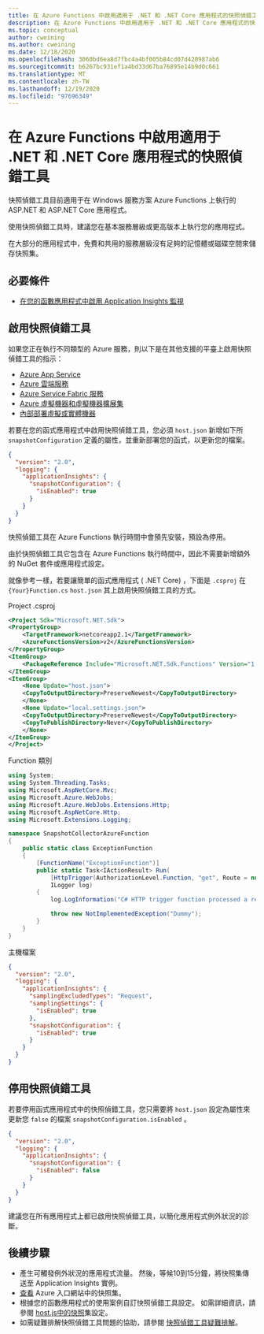 ```yaml
---
title: 在 Azure Functions 中啟用適用于 .NET 和 .NET Core 應用程式的快照偵錯工具 |Microsoft Docs
description: 在 Azure Functions 中啟用適用于 .NET 和 .NET Core 應用程式的快照偵錯工具
ms.topic: conceptual
author: cweining
ms.author: cweining
ms.date: 12/18/2020
ms.openlocfilehash: 3060bd6ea8d7fbc4a4bf005b84cd07d420987ab6
ms.sourcegitcommit: b6267bc931ef1a4bd33d67ba76895e14b9d0c661
ms.translationtype: MT
ms.contentlocale: zh-TW
ms.lasthandoff: 12/19/2020
ms.locfileid: "97696349"
---
```

# <a name="enable-snapshot-debugger-for-net-and-net-core-apps-in-azure-functions"></a>在 Azure Functions 中啟用適用于 .NET 和 .NET Core 應用程式的快照偵錯工具

快照偵錯工具目前適用于在 Windows 服務方案 Azure Functions 上執行的 ASP.NET 和 ASP.NET Core 應用程式。

使用快照偵錯工具時，建議您在基本服務層級或更高版本上執行您的應用程式。

在大部分的應用程式中，免費和共用的服務層級沒有足夠的記憶體或磁碟空間來儲存快照集。

## <a name="prerequisites"></a>必要條件

* [在您的函數應用程式中啟用 Application Insights 監視](https://docs.microsoft.com/azure/azure-functions/configure-monitoring#add-to-an-existing-function-app)

## <a name="enable-snapshot-debugger"></a>啟用快照偵錯工具

如果您正在執行不同類型的 Azure 服務，則以下是在其他支援的平臺上啟用快照偵錯工具的指示：
* [Azure App Service](snapshot-debugger-appservice.md?toc=/azure/azure-monitor/toc.json)
* [Azure 雲端服務](snapshot-debugger-vm.md?toc=/azure/azure-monitor/toc.json)
* [Azure Service Fabric 服務](snapshot-debugger-vm.md?toc=/azure/azure-monitor/toc.json)
* [Azure 虛擬機器和虛擬機器擴展集](snapshot-debugger-vm.md?toc=/azure/azure-monitor/toc.json)
* [內部部署虛擬或實體機器](snapshot-debugger-vm.md?toc=/azure/azure-monitor/toc.json)

若要在您的函式應用程式中啟用快照偵錯工具，您必須 `host.json` 新增如下所 `snapshotConfiguration` 定義的屬性，並重新部署您的函式，以更新您的檔案。

```json
{
  "version": "2.0",
  "logging": {
    "applicationInsights": {
      "snapshotConfiguration": {
        "isEnabled": true
      }
    }
  }
}
```

快照偵錯工具在 Azure Functions 執行時間中會預先安裝，預設為停用。

由於快照偵錯工具它包含在 Azure Functions 執行時間中，因此不需要新增額外的 NuGet 套件或應用程式設定。

就像參考一樣，若要讓簡單的函式應用程式 ( .NET Core) ，下面是 `.csproj` 在 `{Your}Function.cs` `host.json` 其上啟用快照偵錯工具的方式。

Project .csproj

```xml
<Project Sdk="Microsoft.NET.Sdk">
<PropertyGroup>
    <TargetFramework>netcoreapp2.1</TargetFramework>
    <AzureFunctionsVersion>v2</AzureFunctionsVersion>
</PropertyGroup>
<ItemGroup>
    <PackageReference Include="Microsoft.NET.Sdk.Functions" Version="1.0.31" />
</ItemGroup>
<ItemGroup>
    <None Update="host.json">
    <CopyToOutputDirectory>PreserveNewest</CopyToOutputDirectory>
    </None>
    <None Update="local.settings.json">
    <CopyToOutputDirectory>PreserveNewest</CopyToOutputDirectory>
    <CopyToPublishDirectory>Never</CopyToPublishDirectory>
    </None>
</ItemGroup>
</Project>
```

Function 類別

```csharp
using System;
using System.Threading.Tasks;
using Microsoft.AspNetCore.Mvc;
using Microsoft.Azure.WebJobs;
using Microsoft.Azure.WebJobs.Extensions.Http;
using Microsoft.AspNetCore.Http;
using Microsoft.Extensions.Logging;

namespace SnapshotCollectorAzureFunction
{
    public static class ExceptionFunction
    {
        [FunctionName("ExceptionFunction")]
        public static Task<IActionResult> Run(
            [HttpTrigger(AuthorizationLevel.Function, "get", Route = null)] HttpRequest req,
            ILogger log)
        {
            log.LogInformation("C# HTTP trigger function processed a request.");

            throw new NotImplementedException("Dummy");
        }
    }
}
```

主機檔案

```json
{
  "version": "2.0",
  "logging": {
    "applicationInsights": {
      "samplingExcludedTypes": "Request",
      "samplingSettings": {
        "isEnabled": true
      },
      "snapshotConfiguration": {
        "isEnabled": true
      }
    }
  }
}
```

## <a name="disable-snapshot-debugger"></a>停用快照偵錯工具

若要停用函式應用程式中的快照偵錯工具，您只需要將 `host.json` 設定為屬性來更新您 `false` 的檔案 `snapshotConfiguration.isEnabled` 。

```json
{
  "version": "2.0",
  "logging": {
    "applicationInsights": {
      "snapshotConfiguration": {
        "isEnabled": false
      }
    }
  }
}
```

建議您在所有應用程式上都已啟用快照偵錯工具，以簡化應用程式例外狀況的診斷。

## <a name="next-steps"></a>後續步驟

- 產生可觸發例外狀況的應用程式流量。 然後，等候10到15分鐘，將快照集傳送至 Application Insights 實例。
- [查看](snapshot-debugger.md?toc=/azure/azure-monitor/toc.json#view-snapshots-in-the-portal) Azure 入口網站中的快照集。
- 根據您的函數應用程式的使用案例自訂快照偵錯工具設定。 如需詳細資訊，請參閱 [host.js中的快照](https://docs.microsoft.com/azure/azure-functions/functions-host-json#applicationinsightssnapshotconfiguration)集設定。
- 如需疑難排解快照偵錯工具問題的協助，請參閱 [快照偵錯工具疑難排解](snapshot-debugger-troubleshoot.md?toc=/azure/azure-monitor/toc.json)。
